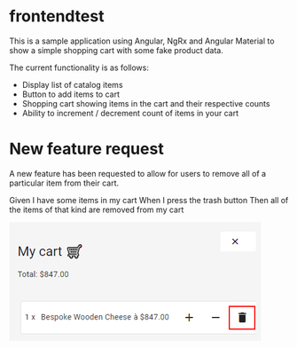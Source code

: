 # frontendtest

This is a sample application using Angular, NgRx and Angular Material to show a simple shopping cart with some fake product data.

The current functionality is as follows:

- Display list of catalog items
- Button to add items to cart
- Shopping cart showing items in the cart and their respective counts
- Ability to increment / decrement count of items in your cart

# New feature request

A new feature has been requested to allow for users to remove all of a particular item from their cart.

Given I have some items in my cart
When I press the trash button
Then all of the items of that kind are removed from my cart

![Remove buttons](https://github.com/tobymilne-wtw/frontendtest/blob/main/Remove-from-cart.png)
